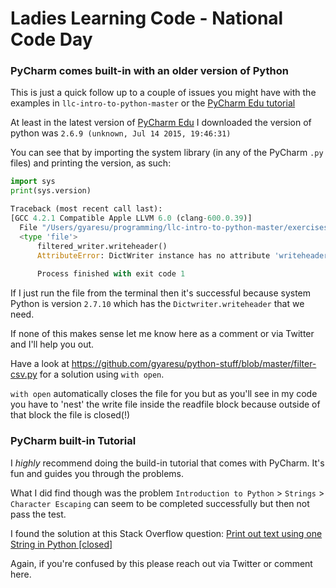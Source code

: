 # Ladies Learning Code - National Code Day

### PyCharm comes built-in with an older version of Python

This is just a quick follow up to a couple of issues you might have with the examples in `llc-intro-to-python-master` or the [PyCharm Edu tutorial][pc]

At least in the latest version of [PyCharm Edu][pc] I downloaded the version of python was `2.6.9 (unknown, Jul 14 2015, 19:46:31) `

You can see that by importing the system library (in any of the PyCharm `.py` files) and printing the version, as such:

```python
import sys
print(sys.version)
```

```python
Traceback (most recent call last):
[GCC 4.2.1 Compatible Apple LLVM 6.0 (clang-600.0.39)]
  File "/Users/gyaresu/programming/llc-intro-to-python-master/exercises/writing-example.py", line 24, in <module>
  <type 'file'>
      filtered_writer.writeheader()
      AttributeError: DictWriter instance has no attribute 'writeheader'
      
      Process finished with exit code 1
```

If I just run the file from the terminal then it's successful because system Python is version `2.7.10` which has the `Dictwriter.writeheader` that we need.

If none of this makes sense let me know here as a comment or via Twitter and I'll help you out.

Have a look at https://github.com/gyaresu/python-stuff/blob/master/filter-csv.py for a solution using `with open`. 

`with open` automatically closes the file for you but as you'll see in my code you have to 'nest' the write file inside the readfile block because outside of that block the file is closed(!)

### PyCharm built-in Tutorial

I _highly_ recommend doing the build-in tutorial that comes with PyCharm. It's fun and guides you through the problems.

What I did find though was the problem `Introduction to Python` > `Strings` > `Character Escaping` can seem to be completed successfully but then not pass the test.

I found the solution at this Stack Overflow question: [Print out text using one String in Python [closed]][so]

Again, if you're confused by this please reach out via Twitter or comment here.

[pc]:       https://www.jetbrains.com/pycharm-edu
[so]:       http://stackoverflow.com/questions/27464503/print-out-text-using-one-string-in-python
